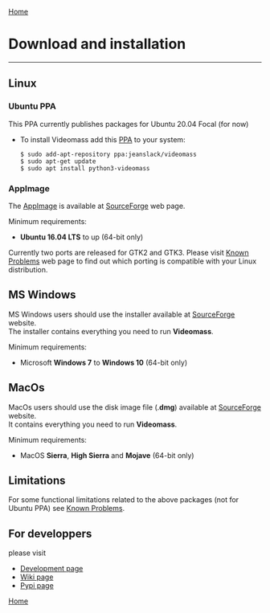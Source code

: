 [Home](index.md)

# Download and installation
--------------

## Linux

### Ubuntu PPA
This PPA currently publishes packages for Ubuntu 20.04 Focal (for now)   

- To install Videomass add this [PPA](https://launchpad.net/~jeanslack/+archive/ubuntu/videomass) 
to your system:   

    `$ sudo add-apt-repository ppa:jeanslack/videomass`   
    `$ sudo apt-get update`   
    `$ sudo apt install python3-videomass` 

### AppImage
The [AppImage](https://appimage.org/) is available at [SourceForge](https://sourceforge.net/projects/videomass2/files/)
web page.   

Minimum requirements:   
- **Ubuntu 16.04 LTS** to up (64-bit only)

Currently two ports are released for GTK2 and GTK3. Please visit 
[Known Problems](https://jeanslack.github.io/Videomass/known_problems.html)
web page to find out which porting is compatible with your Linux distribution.

## MS Windows
MS Windows users should use the installer available at [SourceForge](https://sourceforge.net/projects/videomass2/files/) website.   
The installer contains everything you need to run **Videomass**. 

Minimum requirements:
- Microsoft **Windows 7** to **Windows 10** (64-bit only)

## MacOs
MacOs users should use the disk image file (.**dmg**) available at [SourceForge](https://sourceforge.net/projects/videomass2/files/) website.   
It contains everything you need to run **Videomass**.

Minimum requirements:
- MacOS **Sierra**, **High Sierra** and **Mojave** (64-bit only)

## Limitations 
For some functional limitations related to the above packages (not for Ubuntu 
PPA) see [Known Problems](https://jeanslack.github.io/Videomass/known_problems.html).   

## For developpers
please visit
- [Development page](https://github.com/jeanslack/Videomass)   
- [Wiki page](https://github.com/jeanslack/Videomass/wiki)   
- [Pypi page](https://pypi.org/project/videomass/)

[Home](index.md)

